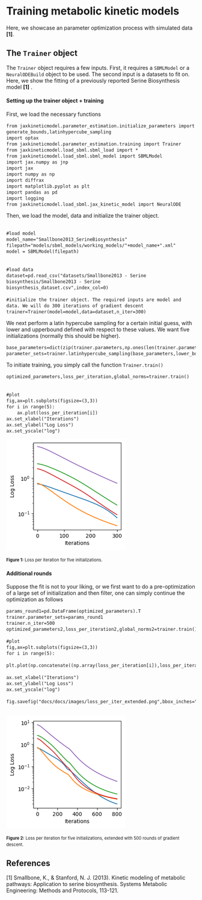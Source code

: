# Training metabolic kinetic models
Here, we showcase an parameter optimization process with simulated data **[1]**.

## The `Trainer` object
The `Trainer` object requires a few inputs. First, it requires a `SBMLModel` or a `NeuralODEBuild` object to be used. The second input is a datasets to fit on. Here, we show the fitting of a previously reported Serine Biosynthesis model **[1]** .

#### Setting up the trainer object + training
First, we load the necessary functions 

```python3
from jaxkineticmodel.parameter_estimation.initialize_parameters import generate_bounds,latinhypercube_sampling
import optax
from jaxkineticmodel.parameter_estimation.training import Trainer
from jaxkineticmodel.load_sbml.sbml_load import *
from jaxkineticmodel.load_sbml.sbml_model import SBMLModel
import jax.numpy as jnp
import jax
import numpy as np
import diffrax 
import matplotlib.pyplot as plt
import pandas as pd
import logging
from jaxkineticmodel.load_sbml.jax_kinetic_model import NeuralODE
```

Then, we load the model, data and initialize the trainer object. 

```python3 

#load model
model_name="Smallbone2013_SerineBiosynthesis"
filepath="models/sbml_models/working_models/"+model_name+".xml"
model = SBMLModel(filepath)


#load data
dataset=pd.read_csv("datasets/Smallbone2013 - Serine biosynthesis/Smallbone2013 - Serine biosynthesis_dataset.csv",index_col=0)

#initialize the trainer object. The required inputs are model and data. We will do 300 iterations of gradient descent
trainer=Trainer(model=model,data=dataset,n_iter=300)

```
We next perform a latin hypercube sampling for a certain initial guess, with lower and upperbound defined with respect to these values. We want five initializations (normally this should be higher).

```python3
base_parameters=dict(zip(trainer.parameters,np.ones(len(trainer.parameters))))
parameter_sets=trainer.latinhypercube_sampling(base_parameters,lower_bound=1/10,upper_bound=10,N=5)
```
To initiate training, you simply call the function `Trainer.train()`
```python3
optimized_parameters,loss_per_iteration,global_norms=trainer.train()


#plot
fig,ax=plt.subplots(figsize=(3,3))
for i in range(5):
    ax.plot(loss_per_iteration[i])
ax.set_xlabel("Iterations")
ax.set_ylabel("Log Loss")
ax.set_yscale("log")

```

![loss](images/loss_per_iter.png)

<span style="font-size: 0.8em;"><b>Figure 1:</b> Loss per iteration for five initializations.</span>
#### Additional rounds
Suppose the fit is not to your liking, or we first want to do a pre-optimization of a large set of initialization and then filter, one can simply continue the optimization as follows

```python3
params_round1=pd.DataFrame(optimized_parameters).T
trainer.parameter_sets=params_round1
trainer.n_iter=500
optimized_parameters2,loss_per_iteration2,global_norms2=trainer.train()

#plot
fig,ax=plt.subplots(figsize=(3,3))
for i in range(5):
    plt.plot(np.concatenate((np.array(loss_per_iteration[i]),loss_per_iteration2[i])))

ax.set_xlabel("Iterations")
ax.set_ylabel("Log Loss")
ax.set_yscale("log")

fig.savefig("docs/docs/images/loss_per_iter_extended.png",bbox_inches="tight")


```
![loss_extended](images/loss_per_iter_extended.png)

<span style="font-size: 0.8em;"><b>Figure 2:</b> Loss per iteration for five initializations, extended with 500 rounds of gradient descent.</span>
## References
[1] Smallbone, K., & Stanford, N. J. (2013). Kinetic modeling of metabolic pathways: Application to serine biosynthesis. Systems Metabolic Engineering: Methods and Protocols, 113-121.
